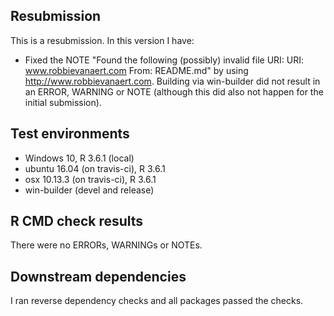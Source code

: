## Resubmission
This is a resubmission. In this version I have:

* Fixed the NOTE "Found the following (possibly) invalid file URI: URI: www.robbievanaert.com From: README.md" by using http://www.robbievanaert.com. Building via win-builder did not result in an ERROR, WARNING or NOTE (although this did also not happen for the initial submission).

## Test environments
* Windows 10, R 3.6.1 (local)
* ubuntu 16.04 (on travis-ci), R 3.6.1
* osx 10.13.3 (on travis-ci), R 3.6.1
* win-builder (devel and release)

## R CMD check results
There were no ERRORs, WARNINGs or NOTEs.

## Downstream dependencies
I ran reverse dependency checks and all packages passed the checks.